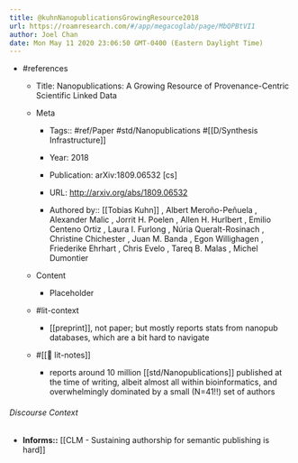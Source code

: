 ```yaml
---
title: @kuhnNanopublicationsGrowingResource2018
url: https://roamresearch.com/#/app/megacoglab/page/MbQPBtVI1
author: Joel Chan
date: Mon May 11 2020 23:06:50 GMT-0400 (Eastern Daylight Time)
---
```


- #references

    - Title: Nanopublications: A Growing Resource of Provenance-Centric Scientific Linked Data

    - Meta

        - Tags:: #ref/Paper #std/Nanopublications #[[D/Synthesis Infrastructure]]

        - Year: 2018

        - Publication: arXiv:1809.06532 [cs]

        - URL: http://arxiv.org/abs/1809.06532

        - Authored by::  [[Tobias Kuhn]] ,  Albert Meroño-Peñuela ,  Alexander Malic ,  Jorrit H. Poelen ,  Allen H. Hurlbert ,  Emilio Centeno Ortiz ,  Laura I. Furlong ,  Núria Queralt-Rosinach ,  Christine Chichester ,  Juan M. Banda ,  Egon Willighagen ,  Friederike Ehrhart ,  Chris Evelo ,  Tareq B. Malas ,  Michel Dumontier

    - Content

        - Placeholder

    - #lit-context

        - [[preprint]], not paper; but mostly reports stats from nanopub databases, which are a bit hard to navigate

    - #[[📝 lit-notes]]

        - reports around 10 million [[std/Nanopublications]] published at the time of writing, albeit almost all within bioinformatics, and overwhelmingly dominated by a small (N=41!!) set of authors

###### Discourse Context

- **Informs::** [[CLM - Sustaining authorship for semantic publishing is hard]]
